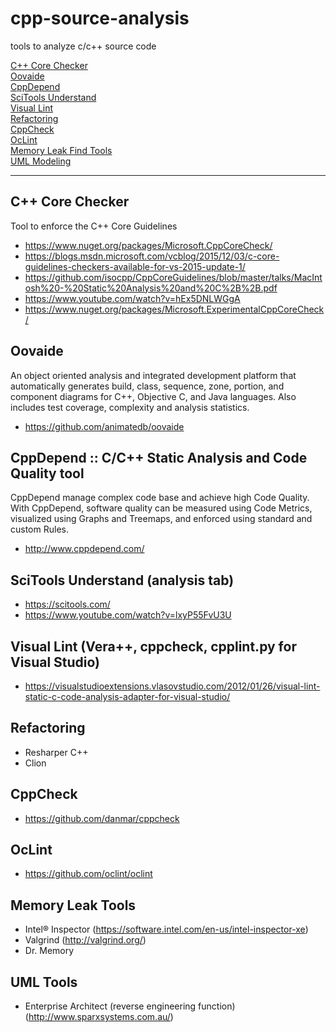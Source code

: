 # cpp-source-analysis
tools to analyze c/c++ source code

[C++ Core Checker](#a1)<br />
[Oovaide](#ab)<br>
[CppDepend](#a2)<br />
[SciTools Understand](#a3)<br />
[Visual Lint](#a4)<br />
[Refactoring](#a5)<br />
[CppCheck](#a6)<br />
[OcLint](#a7)<br />
[Memory Leak Find Tools](#a8)<br />
[UML Modeling](#a9)<br />

----------

<a name="a1"></a>C++ Core Checker
----------------
Tool to enforce the C++ Core Guidelines

 - https://www.nuget.org/packages/Microsoft.CppCoreCheck/
 - https://blogs.msdn.microsoft.com/vcblog/2015/12/03/c-core-guidelines-checkers-available-for-vs-2015-update-1/
 - https://github.com/isocpp/CppCoreGuidelines/blob/master/talks/MacIntosh%20-%20Static%20Analysis%20and%20C%2B%2B.pdf
 - https://www.youtube.com/watch?v=hEx5DNLWGgA
 - https://www.nuget.org/packages/Microsoft.ExperimentalCppCoreCheck/


<a name="ab"></a>Oovaide
--------------------------------------------------------
An object oriented analysis and integrated development platform that automatically generates build, class, sequence, zone, portion, and component diagrams for C++, Objective C, and Java languages. Also includes test coverage, complexity and analysis statistics.

 - https://github.com/animatedb/oovaide

<a name="a2"></a>CppDepend :: C/C++ Static Analysis and Code Quality tool
--------------------------------------------------------
CppDepend manage complex code base and achieve high Code Quality. With CppDepend, software quality can be measured using Code Metrics, visualized using Graphs and Treemaps, and enforced using standard and custom Rules.

 - http://www.cppdepend.com/

<a name="a3"></a>SciTools Understand (analysis tab)
----------------------------------

 - https://scitools.com/
 - https://www.youtube.com/watch?v=lxyP55FvU3U

<a name="a4"></a>Visual Lint (Vera++, cppcheck, cpplint.py for Visual Studio)
------------------------------------------------------------

 - https://visualstudioextensions.vlasovstudio.com/2012/01/26/visual-lint-static-c-code-analysis-adapter-for-visual-studio/

<a name="a5"></a>Refactoring
-----------
 - Resharper C++
 - Clion

<a name="a6"></a>CppCheck
-----------
 - https://github.com/danmar/cppcheck
 
<a name="a7"></a>OcLint
-----------
 - https://github.com/oclint/oclint 

<a name="a8"></a>Memory Leak Tools
-----------
 - Intel® Inspector (https://software.intel.com/en-us/intel-inspector-xe)
 - Valgrind (http://valgrind.org/)
 - Dr. Memory

<a name="a9"></a>UML Tools
-----------
 - Enterprise Architect (reverse engineering function) (http://www.sparxsystems.com.au/)
 
